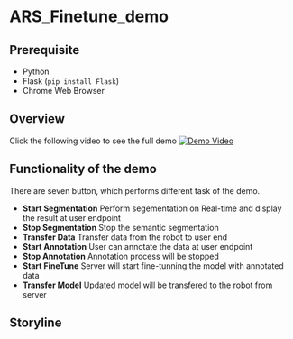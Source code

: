 # ARS_Finetune_demo

## Prerequisite
- Python
- Flask (`pip install Flask`)
- Chrome Web Browser

## Overview
Click the following video to see the full demo
[![Demo Video](http://img.youtube.com/vi/22EMXAfQhD8/0.jpg)](http://www.youtube.com/watch?v=22EMXAfQhD8)

## Functionality of the demo
There are seven button, which performs different task of the demo.
- **Start Segmentation** Perform segementation on Real-time and display the result at user endpoint
- **Stop Segmentation** Stop the semantic segmentation
- **Transfer Data** Transfer data from the robot to user end
- **Start Annotation** User can annotate the data at user endpoint
- **Stop Annotation** Annotation process will be stopped
- **Start FineTune** Server will start fine-tunning the model with annotated data
- **Transfer Model** Updated model will be transfered to the robot from server

## Storyline
